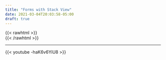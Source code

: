 ```yaml
---
title: "Forms with Stack View"
date: 2021-03-04T20:03:58-05:00
draft: true
---
```

{{< rawhtml >}}
<br />
{{< /rawhtml >}}

***


{{< youtube -haK6v6YiU8 >}}
